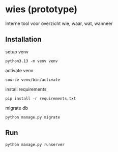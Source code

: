 # wies (prototype)
Interne tool voor overzicht wie, waar, wat, wanneer

## Installation

setup venv
```
python3.13 -m venv venv
```

activate venv
```
source venv/bin/activate
```

install requirements
```
pip install -r requirements.txt
```

migrate db
```
python manage.py migrate
```

## Run


```
python manage.py runserver
```
